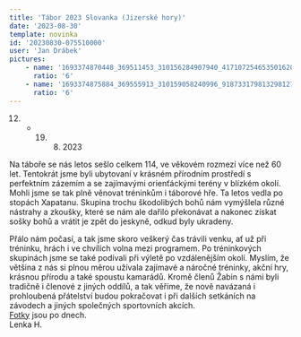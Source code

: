 ```yaml
---
title: 'Tábor 2023 Slovanka (Jizerské hory)'
date: '2023-08-30'
template: novinka
id: '20230830-075510000'
user: 'Jan Drábek'
pictures:
    - name: '1693374870448_369511453_310156284907940_4171072546535016202_n.jpg'
      ratio: '6'
    - name: '1693374875884_369555913_310159058240996_9187331798132981277_n.jpg'
      ratio: '6'
---
```

12.  -   19.  8.  2023

Na táboře se nás letos sešlo celkem 114, ve věkovém rozmezí více než 60 let. Tentokrát jsme byli ubytovaní v krásném přírodním prostředí s perfektním zázemím a se zajímavými orienťáckými terény v blízkém okolí. Mohli jsme se tak plně věnovat tréninkům i táborové hře. Ta letos vedla po stopách Xapatanu. Skupina trochu škodolibých bohů nám vymýšlela různé nástrahy a zkoušky, které se nám ale dařilo překonávat a nakonec získat sošky bohů a vrátit je zpět do jeskyně, odkud byly ukradeny.

Přálo nám počasí, a tak jsme skoro veškerý čas trávili venku, ať už při tréninku, hrách i ve chvílích volna mezi programem. Po tréninkových skupinách jsme se také podívali při výletě po vzdálenějším okolí. Myslím, že většina z nás si plnou měrou užívala zajímavé a náročné tréninky, akční hry, krásnou přírodu a také spoustu kamarádů. Kromě členů Žabin s námi byli tradičně i členové z jiných oddílů, a tak věříme, že nově navázaná i prohloubená přátelství budou pokračovat i při dalších setkáních na závodech a jiných společných sportovních akcích.  
[Fotky](https://skzabovresky.rajce.idnes.cz/) jsou po dnech.  
Lenka H.
